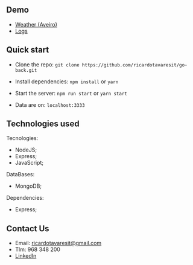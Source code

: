 ## Demo

- [Weather (Aveiro)](https://gocontactback.herokuapp.com/weather/1010500)
- [Logs](https://gocontactback.herokuapp.com/logs)

## Quick start

- Clone the repo: `git clone https://github.com/ricardotavaresit/go-back.git`

- Install dependencies: `npm install` or `yarn`

- Start the server: `npm run start` or `yarn start`

- Data are on: `localhost:3333`

## Technologies used

Tecnologies:

- NodeJS;
- Express;
- JavaScript;

DataBases:

- MongoDB;

Dependencies:

- Express;

## Contact Us

- Email: ricardotavaresit@gmail.com
- Tlm: 968 348 200
- [LinkedIn](https://www.linkedin.com/in/ricardotavaresit/)
